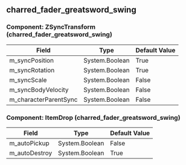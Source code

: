 ## charred_fader_greatsword_swing

### Component: ZSyncTransform (charred_fader_greatsword_swing)

|Field|Type|Default Value|
|-----|----|-------------|
|m_syncPosition|System.Boolean|True|
|m_syncRotation|System.Boolean|True|
|m_syncScale|System.Boolean|False|
|m_syncBodyVelocity|System.Boolean|False|
|m_characterParentSync|System.Boolean|False|

### Component: ItemDrop (charred_fader_greatsword_swing)

|Field|Type|Default Value|
|-----|----|-------------|
|m_autoPickup|System.Boolean|False|
|m_autoDestroy|System.Boolean|True|


